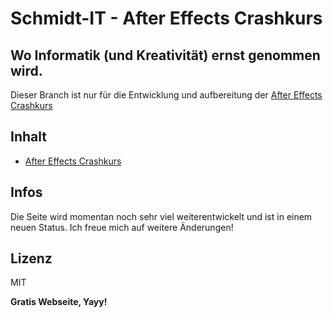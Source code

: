 # Schmidt-IT - After Effects Crashkurs 
## Wo Informatik (und Kreativität) ernst genommen wird.

Dieser Branch ist nur für die Entwicklung und aufbereitung der [After Effects Crashkurs][aecrashkurs]

## Inhalt
- [After Effects Crashkurs][aecrashkurs]

## Infos

Die Seite wird momentan noch sehr viel weiterentwickelt und ist in einem neuen Status.
Ich freue mich auf weitere Änderungen!

## Lizenz
MIT

**Gratis Webseite, Yayy!**

[aecrashkurs]: <https://aecrashkurs.schmidt-it.ch>